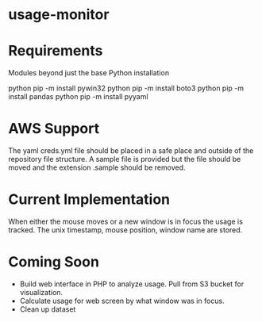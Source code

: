 # usage-monitor

# Requirements
Modules beyond just the base Python installation

python pip -m install pywin32
python pip -m install boto3
python pip -m install pandas
python pip -m install pyyaml

# AWS Support
The yaml creds.yml file should be placed in a safe place and outside of the repository file structure.
A sample file is provided but the file should be moved and the extension .sample should be removed.

# Current Implementation
When either the mouse moves or a new window is in focus the usage is tracked.  The unix timestamp, mouse position, window name are stored.

# Coming Soon
* Build web interface in PHP to analyze usage.  Pull from S3 bucket for visualization.
* Calculate usage for web screen by what window was in focus.
* Clean up dataset
